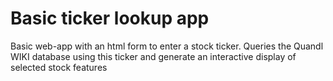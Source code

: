 # Basic ticker lookup app
Basic web-app with an html form to enter a stock ticker. 
Queries the Quandl WIKI database using this ticker and generate
an interactive display of selected stock features


